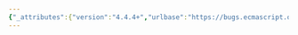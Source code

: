 ```yaml
---
{"_attributes":{"version":"4.4.4+","urlbase":"https://bugs.ecmascript.org/","maintainer":"dherman@mozilla.com"},"bug":{"bug_id":4284,"creation_ts":"2015-04-16 10:38:00 -0700","short_desc":"13.2.1 Number.prototype.toLocaleString: Remove \"the result of\" in step 5","delta_ts":"2015-04-16 20:44:18 -0700","product":"Internationalization - ECMA-402","component":"Specification","version":"Edition 2.0 drafts","rep_platform":"All","op_sys":"All","bug_status":"RESOLVED","resolution":"FIXED","priority":"Normal","bug_severity":"enhancement","everconfirmed":true,"reporter":{"uid":"andrebargull","name":"André Bargull"},"assigned_to":{"uid":"waldron.rick","name":"Rick Waldron"},"cc":"waldron.rick","long_desc":[{"commentid":14196,"comment_count":0,"who":{"uid":"andrebargull","name":"André Bargull"},"bug_when":"2015-04-16 10:38:30 -0700","thetext":"13.2.1 Number.prototype.toLocaleString ([locales [, options ]])\n\nStep 5 can be simplified to:\n\n> 5. Return FormatNumber(numberFormat, x)."},{"commentid":14219,"comment_count":1,"who":{"uid":"waldron.rick","name":"Rick Waldron"},"bug_when":"2015-04-16 12:33:51 -0700","thetext":"Fixed"}]}}
---
```

